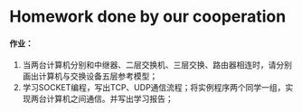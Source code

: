 # Homework done by our cooperation

#### 作业：
1. 当两台计算机分别和中继器、二层交换机、三层交换、路由器相连时，请分别画出计算机与交换设备五层参考模型；
2. 学习SOCKET编程，写出TCP、UDP通信流程；将实例程序两个同学一组，实现两台计算机之间通信。并写出学习报告；